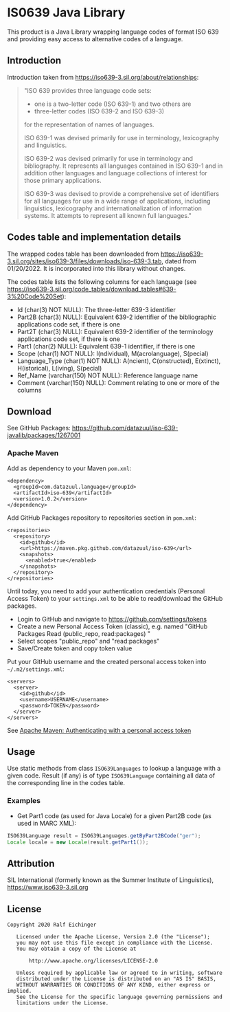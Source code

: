 # IS0639 Java Library

This product is a Java Library wrapping language codes of format ISO 639
and providing easy access to alternative codes of a language.

## Introduction

Introduction taken from <https://iso639-3.sil.org/about/relationships>:

> "ISO 639 provides three language code sets:
>
> - one is a two-letter code (ISO 639-1) and two others are
> - three-letter codes (ISO 639-2 and ISO 639-3)
>
> for the representation of names of languages.
>
> ISO 639-1 was devised primarily for use in terminology, lexicography and linguistics.
>
> ISO 639-2 was devised primarily for use in terminology and bibliography. It represents all languages contained in ISO 639-1 and in addition other languages and language collections of interest for those primary applications.
>
>ISO 639-3 was devised to provide a comprehensive set of identifiers for all languages for use in a wide range of applications, including linguistics, lexicography and internationalization of information systems. It attempts to represent all known full languages."

## Codes table and implementation details

The wrapped codes table has been downloaded from <https://iso639-3.sil.org/sites/iso639-3/files/downloads/iso-639-3.tab>, dated from 01/20/2022.
It is incorporated into this library without changes.

The codes table lists the following columns for each language (see <https://iso639-3.sil.org/code_tables/download_tables#639-3%20Code%20Set>):

- Id (char(3) NOT NULL): The three-letter 639-3 identifier
- Part2B (char(3) NULL): Equivalent 639-2 identifier of the bibliographic applications code set, if there is one
- Part2T (char(3) NULL): Equivalent 639-2 identifier of the terminology applications code set, if there is one
- Part1 (char(2) NULL): Equivalent 639-1 identifier, if there is one
- Scope (char(1) NOT NULL): I(ndividual), M(acrolanguage), S(pecial)
- Language_Type (char(1) NOT NULL): A(ncient), C(onstructed), E(xtinct), H(istorical), L(iving), S(pecial)
- Ref_Name (varchar(150) NOT NULL): Reference language name
- Comment (varchar(150) NULL): Comment relating to one or more of the columns

## Download

See GitHub Packages: <https://github.com/datazuul/iso-639-javalib/packages/1267001>

### Apache Maven

Add as dependency to your Maven `pom.xml`:

```
<dependency>
  <groupId>com.datazuul.language</groupId>
  <artifactId>iso-639</artifactId>
  <version>1.0.2</version>
</dependency>
```

Add GitHub Packages repository to repositories section in `pom.xml`:

```
<repositories>
  <repository>
    <id>github</id>
    <url>https://maven.pkg.github.com/datazuul/iso-639</url>
    <snapshots>
      <enabled>true</enabled>
    </snapshots>
  </repository>
</repositories>
```

Until today, you need to add your authentication credentials (Personal Access Token) to your `settings.xml` to be able to read/download the GitHub packages.

* Login to GitHub and navigate to <https://github.com/settings/tokens>
* Create a new Personal Access Token (classic), e.g. named "GitHub Packages Read (public_repo, read:packages) "
* Select scopes "public_repo" and "read:packages"
* Save/Create token and copy token value

Put your GitHub username and the created personal access token into `~/.m2/settings.xml`:

```
<servers>
  <server>
    <id>github</id>
    <username>USERNAME</username>
    <password>TOKEN</password>
  </server>
</servers>
```
See [Apache Maven: Authenticating with a personal access token](https://docs.github.com/en/packages/working-with-a-github-packages-registry/working-with-the-apache-maven-registry#authenticating-with-a-personal-access-token)

## Usage

Use static methods from class `ISO639Languages` to lookup a language with a given code.
Result (if any) is of type `ISO639Language` containing all data of the corresponding line in the codes table.

### Examples

- Get Part1 code (as used for Java Locale) for a given Part2B code (as used in MARC XML):

```java
ISO639Language result = ISO639Languages.getByPart2BCode("ger");
Locale locale = new Locale(result.getPart1());
```

## Attribution

SIL International (formerly known as the Summer Institute of Linguistics), <https://www.iso639-3.sil.org>

## License

```
Copyright 2020 Ralf Eichinger

   Licensed under the Apache License, Version 2.0 (the "License");
   you may not use this file except in compliance with the License.
   You may obtain a copy of the License at

       http://www.apache.org/licenses/LICENSE-2.0

   Unless required by applicable law or agreed to in writing, software
   distributed under the License is distributed on an "AS IS" BASIS,
   WITHOUT WARRANTIES OR CONDITIONS OF ANY KIND, either express or implied.
   See the License for the specific language governing permissions and
   limitations under the License.
```
